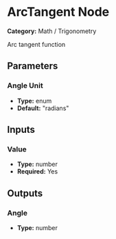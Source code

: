 
# ArcTangent Node

**Category:** Math / Trigonometry

Arc tangent function

## Parameters


### Angle Unit
- **Type:** enum
- **Default:** "radians"





## Inputs


### Value
- **Type:** number
- **Required:** Yes



## Outputs


### Angle
- **Type:** number




